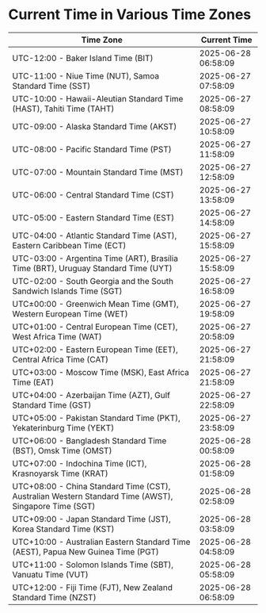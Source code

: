 # Current Time in Various Time Zones

| Time Zone | Current Time |
|-----------|--------------|
| UTC-12:00 - Baker Island Time (BIT) | 2025-06-28 06:58:09 |
| UTC-11:00 - Niue Time (NUT), Samoa Standard Time (SST) | 2025-06-27 07:58:09 |
| UTC-10:00 - Hawaii-Aleutian Standard Time (HAST), Tahiti Time (TAHT) | 2025-06-27 08:58:09 |
| UTC-09:00 - Alaska Standard Time (AKST) | 2025-06-27 10:58:09 |
| UTC-08:00 - Pacific Standard Time (PST) | 2025-06-27 11:58:09 |
| UTC-07:00 - Mountain Standard Time (MST) | 2025-06-27 12:58:09 |
| UTC-06:00 - Central Standard Time (CST) | 2025-06-27 13:58:09 |
| UTC-05:00 - Eastern Standard Time (EST) | 2025-06-27 14:58:09 |
| UTC-04:00 - Atlantic Standard Time (AST), Eastern Caribbean Time (ECT) | 2025-06-27 15:58:09 |
| UTC-03:00 - Argentina Time (ART), Brasília Time (BRT), Uruguay Standard Time (UYT) | 2025-06-27 15:58:09 |
| UTC-02:00 - South Georgia and the South Sandwich Islands Time (SGT) | 2025-06-27 16:58:09 |
| UTC±00:00 - Greenwich Mean Time (GMT), Western European Time (WET) | 2025-06-27 19:58:09 |
| UTC+01:00 - Central European Time (CET), West Africa Time (WAT) | 2025-06-27 20:58:09 |
| UTC+02:00 - Eastern European Time (EET), Central Africa Time (CAT) | 2025-06-27 21:58:09 |
| UTC+03:00 - Moscow Time (MSK), East Africa Time (EAT) | 2025-06-27 21:58:09 |
| UTC+04:00 - Azerbaijan Time (AZT), Gulf Standard Time (GST) | 2025-06-27 22:58:09 |
| UTC+05:00 - Pakistan Standard Time (PKT), Yekaterinburg Time (YEKT) | 2025-06-27 23:58:09 |
| UTC+06:00 - Bangladesh Standard Time (BST), Omsk Time (OMST) | 2025-06-28 00:58:09 |
| UTC+07:00 - Indochina Time (ICT), Krasnoyarsk Time (KRAT) | 2025-06-28 01:58:09 |
| UTC+08:00 - China Standard Time (CST), Australian Western Standard Time (AWST), Singapore Time (SGT) | 2025-06-28 02:58:09 |
| UTC+09:00 - Japan Standard Time (JST), Korea Standard Time (KST) | 2025-06-28 03:58:09 |
| UTC+10:00 - Australian Eastern Standard Time (AEST), Papua New Guinea Time (PGT) | 2025-06-28 04:58:09 |
| UTC+11:00 - Solomon Islands Time (SBT), Vanuatu Time (VUT) | 2025-06-28 05:58:09 |
| UTC+12:00 - Fiji Time (FJT), New Zealand Standard Time (NZST) | 2025-06-28 06:58:09 |
